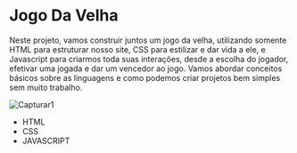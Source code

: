 # Jogo Da Velha
Neste projeto, vamos construir juntos um jogo da velha, utilizando somente HTML para estruturar nosso site, CSS para estilizar e dar vida a ele, e Javascript para criarmos toda suas interações, desde a escolha do jogador, efetivar uma jogada e dar um vencedor ao jogo. Vamos abordar conceitos básicos sobre as linguagens e como podemos criar projetos bem simples sem muito trabalho.


![Capturar1](https://user-images.githubusercontent.com/94051879/193709429-b8d2414d-adeb-49ba-bebf-baba720cae22.PNG)


- HTML 
- CSS
- JAVASCRIPT
